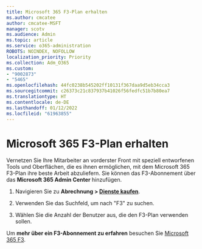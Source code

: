 ```yaml
---
title: Microsoft 365 F3-Plan erhalten
ms.author: cmcatee
author: cmcatee-MSFT
manager: scotv
ms.audience: Admin
ms.topic: article
ms.service: o365-administration
ROBOTS: NOINDEX, NOFOLLOW
localization_priority: Priority
ms.collection: Adm_O365
ms.custom:
- "9002873"
- "5465"
ms.openlocfilehash: 44fc0238b545202ff10131f367daa9d5eb34cca3
ms.sourcegitcommit: c26373c21c837937b41026f56fedfc51b7b80ea7
ms.translationtype: HT
ms.contentlocale: de-DE
ms.lasthandoff: 01/12/2022
ms.locfileid: "61963855"
---
```

# <a name="get-the-microsoft-365-f3-plan"></a>Microsoft 365 F3-Plan erhalten

Vernetzen Sie Ihre Mitarbeiter an vorderster Front mit speziell entworfenen Tools und Oberflächen, die es ihnen ermöglichen, mit dem Microsoft 365 F3-Plan ihre beste Arbeit abzuliefern. Sie können das F3-Abonnement über das **Microsoft 365 Admin Center** hinzufügen.

1. Navigieren Sie zu **Abrechnung > [Dienste kaufen](https://go.microsoft.com/fwlink/p/?linkid=868433)**.

2. Verwenden Sie das Suchfeld, um nach "F3" zu suchen.

3. Wählen Sie die Anzahl der Benutzer aus, die den F3-Plan verwenden sollen.

Um **mehr über ein F3-Abonnement zu erfahren** besuchen Sie [Microsoft 365 F3](https://www.microsoft.com/microsoft-365/microsoft-365-enterprise-f3?activetab=pivot%3aoverviewtab).
